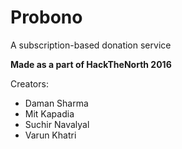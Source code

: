 # Probono
A subscription-based donation service

**Made as a part of HackTheNorth 2016**

Creators:
- Daman Sharma
- Mit Kapadia
- Suchir Navalyal
- Varun Khatri
